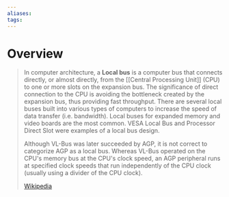 ```yaml
---
aliases: 
tags:
---
```

# Overview

> In computer architecture, a **Local bus** is a computer bus that connects directly, or almost directly, from  the [[Central Processing Unit]] (CPU) to one or more slots on the expansion bus.  The significance of direct connection to the CPU is avoiding the bottleneck created by the expansion bus, thus providing fast throughput. There are several local buses built into various types of computers to increase the speed of data transfer (i.e. bandwidth). Local buses for expanded memory and video boards are the most common. VESA Local Bus and Processor Direct Slot were examples of a local bus design.
>
> Although VL-Bus was later succeeded by AGP, it is not correct to categorize AGP as a local bus. Whereas VL-Bus operated on the CPU's memory bus at the CPU's clock speed, an AGP peripheral runs at specified clock speeds that run independently of the CPU clock (usually using a divider of the CPU clock).
>
> [Wikipedia](https://en.wikipedia.org/wiki/Local%20bus)


